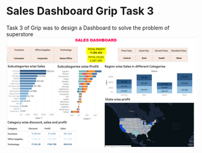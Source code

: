 # Sales Dashboard Grip Task 3
 Task 3 of Grip was to design a Dashboard to solve the problem of superstore
![alt text](https://github.com/ShriyasnhAgarwl/Sales-Dashboard-Grip-Task-3/blob/main/dashboard.png)
